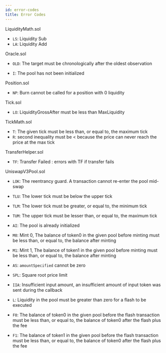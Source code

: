 ```yaml
---
id: error-codes
title: Error Codes
---
```



LiquidityMath.sol

* `LS`: Liquidity Sub
* `LA`: Liquidity Add

Oracle.sol

* `OLD`: The target must be chronologically after the oldest observation

* `I`: The pool has not been initialized
  
Position.sol

* `NP`: Burn cannot be called for a position with 0 liquidity

Tick.sol

* `LO`: LiquidityGrossAfter must be less than MaxLiquidity

TickMath.sol 

* `T`: The given tick must be less than, or equal to, the maximum tick
* `R`: second inequality must be < because the price can never reach the price at the max tick

TransferHelper.sol

* `TF`: Transfer Failed : errors with TF if transfer fails


UniswapV3Pool.sol

* `LOK`: The reentrancy guard. A transaction cannot re-enter the pool mid-swap

* `TLU`: The lower tick must be below the upper tick
* `TLM`: The lower tick must be greater, or equal to, the minimum tick
* `TUM`: The upper tick must be lesser than, or equal to, the maximum tick
* `AI`: The pool is already initialized
* `M0`: Mint 0, The balance of token0 in the given pool before minting must be less than, or equal to, the balance after minting
* `M1`: Mint 1, The balance of token1 in the given pool before minting must be less than, or equal to, the balance after minting
* `AS`: `amountSpecified` cannot be zero
* `SPL`: Square root price limit
* `IIA`: Insufficient input amount, an insufficient amount of input token was sent during the callback
* `L`: Liquidity in the pool must be greater than zero for a flash to be executed
* `F0`: The balance of token0 in the given pool before the flash transaction must be less than, or equal to, the balance of token0 after the flash plus the fee
* `F1`: The balance of token1 in the given pool before the flash transaction must be less than, or equal to, the balance of token0 after the flash plus the fee